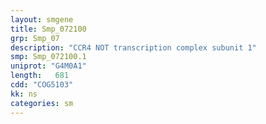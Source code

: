 ```yaml
---
layout: smgene
title: Smp_072100
grp: Smp_07
description: "CCR4 NOT transcription complex subunit 1"
smp: Smp_072100.1
uniprot: "G4M0A1"
length:   681
cdd: "COG5103"
kk: ns
categories: sm
---
```

